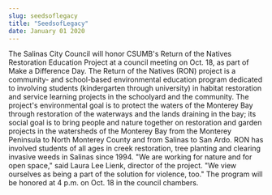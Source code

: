 ```yaml
---
slug: seedsoflegacy
title: "SeedsofLegacy"
date: January 01 2020
---
```


<p>The Salinas City Council will honor CSUMB's Return of the Natives Restoration Education Project at a council meeting on Oct. 18, as part of Make a Difference Day. The Return of the Natives (RON) project is a community- and school-based environmental education program dedicated to involving students (kindergarten through university) in habitat restoration and service learning projects in the schoolyard and the community. The project's environmental goal is to protect the waters of the Monterey Bay through restoration of the waterways and the lands draining in the bay; its social goal is to bring people and nature together on restoration and garden projects in the watersheds of the Monterey Bay from the Monterey Peninsula to North Monterey County and from Salinas to San Ardo. RON has involved students of all ages in creek restoration, tree planting and clearing invasive weeds in Salinas since 1994. "We are working for nature and for open space," said Laura Lee Lienk, director of the project. "We view ourselves as being a part of the solution for violence, too." The program will be honored at 4 p.m. on Oct. 18 in the council chambers.
</p>
